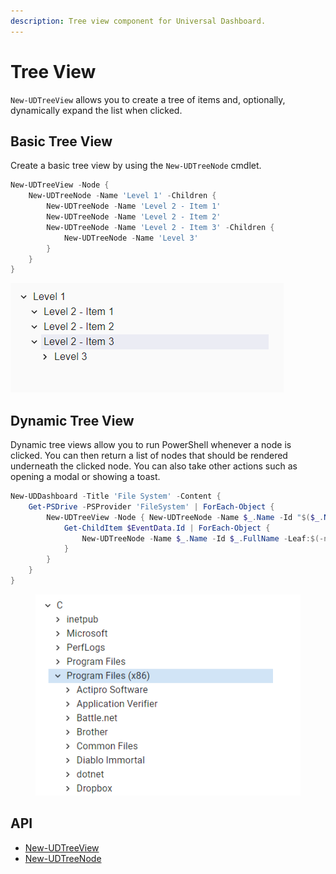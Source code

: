 ```yaml
---
description: Tree view component for Universal Dashboard.
---
```


# Tree View

`New-UDTreeView` allows you to create a tree of items and, optionally, dynamically expand the list when clicked.

## Basic Tree View

Create a basic tree view by using the `New-UDTreeNode` cmdlet.

```powershell
New-UDTreeView -Node {
    New-UDTreeNode -Name 'Level 1' -Children {
        New-UDTreeNode -Name 'Level 2 - Item 1' 
        New-UDTreeNode -Name 'Level 2 - Item 2'
        New-UDTreeNode -Name 'Level 2 - Item 3' -Children {
            New-UDTreeNode -Name 'Level 3'
        }
    }
}
```

![Basic Tree View](<../../../../.gitbook/assets/image (163) (1).png>)

## Dynamic Tree View

Dynamic tree views allow you to run PowerShell whenever a node is clicked. You can then return a list of nodes that should be rendered underneath the clicked node. You can also take other actions such as opening a modal or showing a toast.

```powershell
New-UDDashboard -Title 'File System' -Content {
    Get-PSDrive -PSProvider 'FileSystem' | ForEach-Object {
        New-UDTreeView -Node { New-UDTreeNode -Name $_.Name -Id "$($_.Name):\" } -OnNodeClicked {
            Get-ChildItem $EventData.Id | ForEach-Object {
                New-UDTreeNode -Name $_.Name -Id $_.FullName -Leaf:$(-not $_.PSIsContainer)
            }
        }
    }
}
```

<figure><img src="../../../../.gitbook/assets/image (1).png" alt=""><figcaption></figcaption></figure>

## API

* [New-UDTreeView](https://github.com/ironmansoftware/universal-docs/blob/master/cmdlets/New-UDTreeView.txt)
* [New-UDTreeNode](https://github.com/ironmansoftware/universal-docs/blob/master/cmdlets/New-UDTreeNode.txt)
